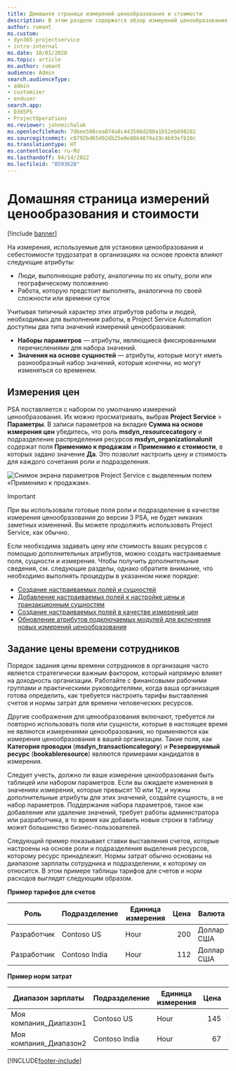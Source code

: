 ```yaml
---
title: Домашняя страница измерений ценообразования и стоимости
description: В этом разделе содержатся обзор измерений ценообразования.
author: rumant
ms.custom:
- dyn365-projectservice
- intro-internal
ms.date: 10/01/2020
ms.topic: article
ms.author: rumant
audience: Admin
search.audienceType:
- admin
- customizer
- enduser
search.app:
- D365PS
- ProjectOperations
ms.reviewer: johnmichalak
ms.openlocfilehash: 7dbee508cea074a8c443506d280a1b52eb698202
ms.sourcegitcommit: c0792bd65d92db25e0e8864879a19c4b93efb10c
ms.translationtype: HT
ms.contentlocale: ru-RU
ms.lasthandoff: 04/14/2022
ms.locfileid: "8593628"
---
```

# <a name="pricing-and-costing-dimensions-home-page"></a>Домашняя страница измерений ценообразования и стоимости

[!include [banner](../includes/psa-now-project-operations.md)]

На измерения, используемые для установки ценообразования и себестоимости трудозатрат в организациях на основе проекта влияют следующие атрибуты:

- Люди, выполняющие работу, аналогичны по их опыту, роли или географическому положению
- Работа, которую предстоит выполнять, аналогична по своей сложности или времени суток

Учитывая типичный характер этих атрибутов работы и людей, необходимых для выполнения работы, в Project Service Automation доступны два типа значений измерений ценообразования: 

- **Наборы параметров** — атрибуты, являющиеся фиксированными перечислениями для набора значений.
- **Значения на основе сущностей** — атрибуты, которые могут иметь разнообразный набор значений, которые конечны, но могут изменяться со временем.

## <a name="pricing-dimensions"></a>Измерения цен

PSA поставляется с набором по умолчанию измерений ценообразования. Их можно просматривать, выбрав **Project Service** > **Параметры**. В записи параметров на вкладке **Сумма на основе измерения цен** убедитесь, что роль **msdyn_resourcecategory** и подразделение распределения ресурсов **msdyn_organizationalunit** содержат поля **Применимо к продажам** и **Применимо к стоимости**, в которых задано значение **Да**. Это позволит настроить цену и стоимость для каждого сочетания роли и подразделения.

![Снимок экрана параметров Project Service с выделенным полем «Применимо к продажам».](media/PS-OOB-parameters.png)

> [!IMPORTANT]
> При вы использовали готовые поля роли и подразделение в качестве измерения ценообразования до версии 3 PSA, не будет никаких заметных изменений. Вы можете продолжить использовать Project Service, как обычно. 

Если необходима задавать цену или стоимость ваших ресурсов с помощью дополнительных атрибутов, можно создать настраиваемые поля, сущности и измерения. Чтобы получить дополнительные сведения, см. следующие разделы, однако обратите внимание, что необходимо выполнять процедуры в указанном ниже порядке:

- [Создание настраиваемых полей и сущностей](create-custom-fields-entities.md)
- [Добавление настраиваемых полей к настройке цены и транзакционным сущностям](field-references.md)
- [Создание настраиваемых полей в качестве измерений цен](set-up-pricing-dimensions.md)
- [Обновление атрибутов подключаемых модулей для включения новых измерений ценообразования](update-plug-in-attributes.md)

## <a name="pricing-human-resource-time"></a>Задание цены времени сотрудников
Порядок задания цены времени сотрудников в организация часто является стратегически важным фактором, который напрямую влияет на доходность организации. Работайте с финансовыми рабочими группами и практическими руководителями, когда ваша организация готова определить, как требуется настроить тарифы выставления счетов и нормы затрат для времени человеческих ресурсов.

Другие соображения для ценообразования включают, требуется ли повторно использовать поля или сущности, которые в настоящее время не являются измерениями ценообразования, но применяются как измерения ценообразования в вашей организации. Такие поля, как **Категория проводки** (**msdyn_transactioncategory**) и **Резервируемый ресурс** (**bookableresource**) являются примерами кандидатов в измерения. 

Следует учесть, должно ли ваше измерение ценообразования быть таблицей или набором параметров. Если вы ожидаете изменения в значениях измерения, которые превысят 10 или 12, и нужны дополнительные атрибуты для этих значений, создайте сущность, а не набор параметров. Поддержание набора параметров, такое как добавление или удаление значений, требует работы администратора или разработчика, в то время как добавить новые строки в таблицу может большинство бизнес-пользователей.

Следующий пример показывает ставки выставления счетов, которые настроены на основе роли и подразделения выделения ресурсов, которому ресурс принадлежит. Нормы затрат обычно основаны на диапазоне зарплаты сотрудника и подразделении, к которому он относится. В этом примере таблицы тарифов для счетов и норм расходов выглядят следующим образом.

**Пример тарифов для счетов**

| Роль        | Подразделение    |Единица измерения      |Цена      |Валюта  |
| ------------|-------------|----------|----------:|----------|
| Разработчик   | Contoso US  |Hour | 200|Доллар США     |
| Разработчик   | Contoso India |Hour|   112|Доллар США     |


**Пример норм затрат**

| Диапазон зарплаты     | Подразделение    |Единица измерения      |Цена      |Валюта  |
| ----------------|-------------|----------|----------:|----------|
| Моя компания_Диапазон1 | Contoso US  |Hour | 145|Доллар США     |
| Моя компания_Диапазон2 | Contoso India |Hour|   67|Доллар США     |


[!INCLUDE[footer-include](../includes/footer-banner.md)]
